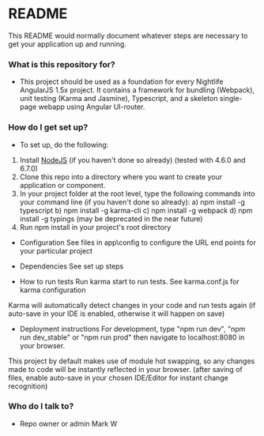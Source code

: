 # README #

This README would normally document whatever steps are necessary to get your application up and running.

### What is this repository for? ###

* This project should be used as a foundation for every Nightlife AngularJS 1.5x project. It contains a framework for bundling (Webpack), unit testing (Karma and Jasmine), Typescript, and a skeleton single-page webapp using Angular UI-router.

### How do I get set up? ###

* To set up, do the following:

1. Install [NodeJS](https://nodejs.org/en/) (if you haven't done so already) (tested with 4.6.0 and 6.7.0)
2. Clone this repo into a directory where you want to create your application or component. 
3. In your project folder at the root level, type the following commands into your command line (if you haven't done so already):
   a) npm install -g typescript
   b) npm install -g karma-cli
   c) npm install -g webpack
   d) npm install -g typings (may be deprecated in the near future)
4. Run npm install in your project's root directory

* Configuration
See files in app\config to configure the URL end points for your particular project

* Dependencies
See set up steps

* How to run tests
Run karma start to run tests. See karma.conf.js for karma configuration

Karma will automatically detect changes in your code and run tests again (if auto-save in your IDE is enabled, otherwise it will happen on save)

* Deployment instructions
For development, type "npm run dev", "npm run dev_stable" or "npm run prod" then navigate to localhost:8080 in your browser.

This project by default makes use of module hot swapping, so any changes made to code will be instantly reflected in your browser. (after saving of files, enable auto-save in your chosen IDE/Editor for instant change recognition) 


### Who do I talk to? ###

* Repo owner or admin
Mark W
